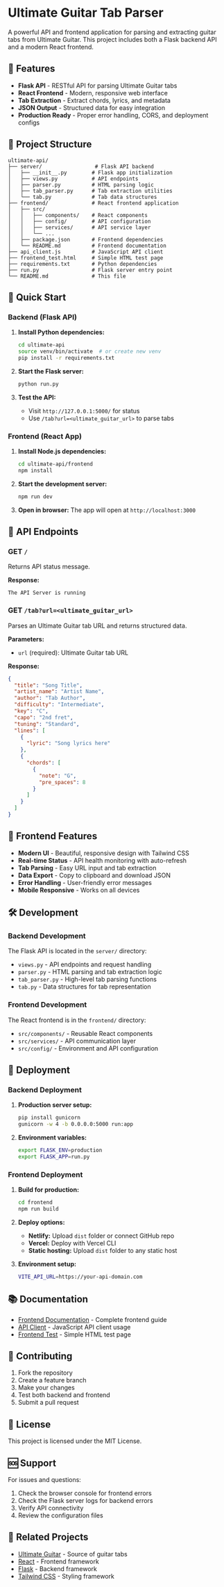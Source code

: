 # Ultimate Guitar Tab Parser

A powerful API and frontend application for parsing and extracting guitar tabs from Ultimate Guitar. This project includes both a Flask backend API and a modern React frontend.

## 🎸 Features

- **Flask API** - RESTful API for parsing Ultimate Guitar tabs
- **React Frontend** - Modern, responsive web interface
- **Tab Extraction** - Extract chords, lyrics, and metadata
- **JSON Output** - Structured data for easy integration
- **Production Ready** - Proper error handling, CORS, and deployment configs

## 📁 Project Structure

```
ultimate-api/
├── server/                 # Flask API backend
│   ├── __init__.py        # Flask app initialization
│   ├── views.py           # API endpoints
│   ├── parser.py          # HTML parsing logic
│   ├── tab_parser.py      # Tab extraction utilities
│   └── tab.py             # Tab data structures
├── frontend/              # React frontend application
│   ├── src/
│   │   ├── components/    # React components
│   │   ├── config/        # API configuration
│   │   ├── services/      # API service layer
│   │   └── ...
│   ├── package.json       # Frontend dependencies
│   └── README.md          # Frontend documentation
├── api_client.js          # JavaScript API client
├── frontend_test.html     # Simple HTML test page
├── requirements.txt       # Python dependencies
├── run.py                 # Flask server entry point
└── README.md              # This file
```

## 🚀 Quick Start

### Backend (Flask API)

1. **Install Python dependencies:**
   ```bash
   cd ultimate-api
   source venv/bin/activate  # or create new venv
   pip install -r requirements.txt
   ```

2. **Start the Flask server:**
   ```bash
   python run.py
   ```

3. **Test the API:**
   - Visit `http://127.0.0.1:5000/` for status
   - Use `/tab?url=<ultimate_guitar_url>` to parse tabs

### Frontend (React App)

1. **Install Node.js dependencies:**
   ```bash
   cd ultimate-api/frontend
   npm install
   ```

2. **Start the development server:**
   ```bash
   npm run dev
   ```

3. **Open in browser:**
   The app will open at `http://localhost:3000`

## 🔌 API Endpoints

### GET `/`
Returns API status message.

**Response:**
```
The API Server is running
```

### GET `/tab?url=<ultimate_guitar_url>`
Parses an Ultimate Guitar tab URL and returns structured data.

**Parameters:**
- `url` (required): Ultimate Guitar tab URL

**Response:**
```json
{
  "title": "Song Title",
  "artist_name": "Artist Name",
  "author": "Tab Author",
  "difficulty": "Intermediate",
  "key": "C",
  "capo": "2nd fret",
  "tuning": "Standard",
  "lines": [
    {
      "lyric": "Song lyrics here"
    },
    {
      "chords": [
        {
          "note": "G",
          "pre_spaces": 8
        }
      ]
    }
  ]
}
```

## 🎨 Frontend Features

- **Modern UI** - Beautiful, responsive design with Tailwind CSS
- **Real-time Status** - API health monitoring with auto-refresh
- **Tab Parsing** - Easy URL input and tab extraction
- **Data Export** - Copy to clipboard and download JSON
- **Error Handling** - User-friendly error messages
- **Mobile Responsive** - Works on all devices

## 🛠️ Development

### Backend Development

The Flask API is located in the `server/` directory:

- `views.py` - API endpoints and request handling
- `parser.py` - HTML parsing and tab extraction logic
- `tab_parser.py` - High-level tab parsing functions
- `tab.py` - Data structures for tab representation

### Frontend Development

The React frontend is in the `frontend/` directory:

- `src/components/` - Reusable React components
- `src/services/` - API communication layer
- `src/config/` - Environment and API configuration

## 🚀 Deployment

### Backend Deployment

1. **Production server setup:**
   ```bash
   pip install gunicorn
   gunicorn -w 4 -b 0.0.0.0:5000 run:app
   ```

2. **Environment variables:**
   ```bash
   export FLASK_ENV=production
   export FLASK_APP=run.py
   ```

### Frontend Deployment

1. **Build for production:**
   ```bash
   cd frontend
   npm run build
   ```

2. **Deploy options:**
   - **Netlify:** Upload `dist` folder or connect GitHub repo
   - **Vercel:** Deploy with Vercel CLI
   - **Static hosting:** Upload `dist` folder to any static host

3. **Environment setup:**
   ```bash
   VITE_API_URL=https://your-api-domain.com
   ```

## 📚 Documentation

- [Frontend Documentation](frontend/README.md) - Complete frontend guide
- [API Client](api_client.js) - JavaScript API client usage
- [Frontend Test](frontend_test.html) - Simple HTML test page

## 🤝 Contributing

1. Fork the repository
2. Create a feature branch
3. Make your changes
4. Test both backend and frontend
5. Submit a pull request

## 📄 License

This project is licensed under the MIT License.

## 🆘 Support

For issues and questions:

1. Check the browser console for frontend errors
2. Check the Flask server logs for backend errors
3. Verify API connectivity
4. Review the configuration files

## 🔗 Related Projects

- [Ultimate Guitar](https://tabs.ultimate-guitar.com) - Source of guitar tabs
- [React](https://reactjs.org) - Frontend framework
- [Flask](https://flask.palletsprojects.com) - Backend framework
- [Tailwind CSS](https://tailwindcss.com) - Styling framework
